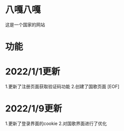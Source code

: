 # 八嘎八嘎 #

 这是一个国家的网站

# 功能

# 2022/1/1更新 #

1.更新了注册页面获取验证码功能
2.创建了国歌页面
[EOF]

# 2022/1/9更新

1.更新了登录界面的cookie
2.对国歌界面进行了优化
